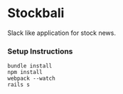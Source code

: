 # Stockbali

Slack like application for stock news.

### Setup Instructions
````
bundle install
npm install
webpack --watch
rails s
````
